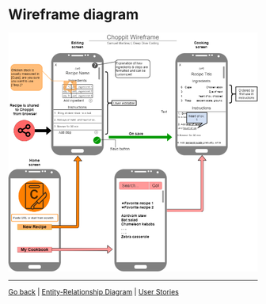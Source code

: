 # Wireframe diagram

[![wireframe diagram](wireframe.png)](wireframe.pdf)

----

[Go back](README.md)	\|	[Entity-Relationship Diagram](erd.md)	\|	[User Stories](user-stories.md)